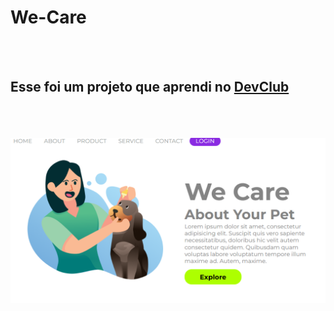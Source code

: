 <h1>We-Care</h1>
<br>
<br>
<h2>Esse foi um projeto que aprendi no <a href="http://rodolfomori.com.br">DevClub</a></h2>
<br>
<br>
<br>

<img src="https://github.com/alexpacheco10/We-Care/blob/master/img/desktop.png?raw=true">



                                         
